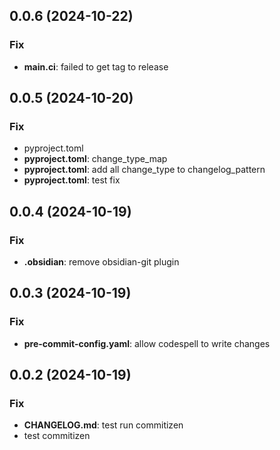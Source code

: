 ## 0.0.6 (2024-10-22)

### Fix

- **main.ci**: failed to get tag to release

## 0.0.5 (2024-10-20)

### Fix

- pyproject.toml
- **pyproject.toml**: change_type_map
- **pyproject.toml**: add all change_type to changelog_pattern
- **pyproject.toml**: test fix

## 0.0.4 (2024-10-19)

### Fix

- **.obsidian**: remove obsidian-git plugin

## 0.0.3 (2024-10-19)

### Fix

- **pre-commit-config.yaml**: allow codespell to write changes

## 0.0.2 (2024-10-19)

### Fix

- **CHANGELOG.md**: test run commitizen
- test commitizen
